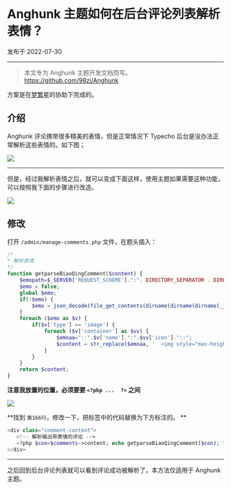 # Anghunk 主题如何在后台评论列表解析表情？

发布于 2022-07-30 
  
---


> 本文专为 Anghunk 主题开发文档而写。
> https://github.com/98zi/Anghunk

方案是在[梦繁星](https://blog.emoao.com/)的协助下完成的。

## 介绍

Anghunk 评论携带很多精美的表情，但是正常情况下 Typecho 后台是没办法正常解析这些表情的。如下图；

![](https://imgurl.zishu.me/images/2022/07/29/62e3cfa35eb74.png) 

---

但是，经过我解析表情之后，就可以变成下面这样，使用主题如果需要这种功能，可以按照我下面的步骤进行改造。

![](https://imgurl.zishu.me/images/2022/07/29/62e3cfa2ec1ec.png)

## 修改

打开 `/admin/manage-comments.php` 文件，在题头插入：

```php
/*
* 解析表情
*/
function getparseBiaoQingComment($content) {
	$emopath=$_SERVER['REQUEST_SCHEME'].":". DIRECTORY_SEPARATOR . DIRECTORY_SEPARATOR . $_SERVER['HTTP_HOST'];
	$emo = false;
	global $emo;
	if(!$emo) {
		$emo = json_decode(file_get_contents(dirname(dirname(dirname(__FILE__))).'/zburu.com/usr/themes/Anghunk/libs/OwO.json'), true);
	}
	foreach ($emo as $v) {
		if($v['type'] == 'image') {
			foreach ($v['container'] as $vv) {
				$emoaa="::".$v['name'].":".$vv['icon']."::";
				$content = str_replace($emoaa, '  <img style="max-height:40px;vertical-align:middle;" src="'.$emopath.'/usr/themes/Anghunk/libs/emotion/'.$v['name'].'/'.$vv['icon'] .'.png"  alt="'.$vv['text'] .'">  ', $content);
			}
		}
	}
	return $content;
}
```

**注意我放置的位置，必须要要 `<?php ...  ?>` 之间**

![](https://imgurl.zishu.me/images/2022/07/29/62e3d1047098b.png)

**找到 `第166行`，修改一下，把标签中的代码替换为下方标注的。 **

```php
<div class="comment-content">
   <!-- 解析输出带表情的评论 -->
   <?php $con=$comments->content; echo getparseBiaoQingComment($con); ?>
</div> 
```

---

之后回到后台评论列表就可以看到评论成功被解析了，本方法仅适用于 Anghunk 主题。
